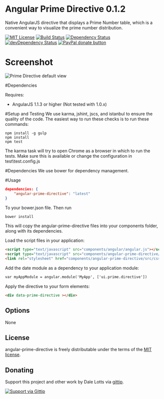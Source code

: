 # Angular Prime Directive 0.1.2

Native AngularJS directive that displays a Prime Number table, which is a convenient way to visualize the prime number distribution.

[![MIT License][license-image]][license-url]
[![Build Status](https://travis-ci.org/dalelotts/angular-prime-directive.png?branch=master)](https://travis-ci.org/dalelotts/angular-prime-directive)
[![Dependency Status](https://david-dm.org/dalelotts/angular-prime-directive.svg)](https://david-dm.org/dalelotts/angular-prime-directive)
[![devDependency Status](https://david-dm.org/dalelotts/angular-prime-directiver/dev-status.png)](https://david-dm.org/dalelotts/angular-prime-directive#info=devDependencies)
[![PayPal donate button](http://img.shields.io/paypal/donate.png?color=yellow)](https://www.paypal.com/cgi-bin/webscr?cmd=_donations&business=F3FX5W6S2U4BW&lc=US&item_name=Dale%20Lotts&item_number=angular%2dbootstrap%2ddatetimepicker&currency_code=USD&bn=PP%2dDonationsBF%3abtn_donate_SM%2egif%3aNonHosted "Donate one-time to this project using Paypal")


# Screenshot

![Prime Directive default view](https://raw.github.com/dalelotts/angular-prime-directive/master/screenshots/default.png)

#Dependencies

Requires:
 * AngularJS 1.1.3 or higher (Not tested with 1.0.x)

#Setup and Testing
We use karma, jshint, jscs, and istanbul to ensure the quality of the code. The easiest way to run these checks is to run these commands:

```
npm install -g gulp
npm install
npm test
```

The karma task will try to open Chrome as a browser in which to run the tests. Make sure this is available or change the configuration in test\test.config.js

#Dependencies
We use bower for dependency management.

#Usage
```json
dependencies: {
    "angular-prime-directive": "latest"
}
```

To your bower.json file. Then run

```html
bower install
```

This will copy the angular-prime-directive files into your components folder, along with its dependencies.

Load the script files in your application:
```html
<script type="text/javascript" src="components/angular/angular.js"></script>
<script type="text/javascript" src="components/angular-prime-directive/src/js/primeDirective.js"></script>
<link rel="stylesheet" href="components/angular-prime-directive/src/css/primeDirective.css">
```

Add the date module as a dependency to your application module:

```html
var myAppModule = angular.module('MyApp', ['ui.prime.directive'])
```

Apply the directive to your form elements:

```html
<div data-prime-directive ></div>
```

## Options

None

## License

angular-prime-directive is freely distributable under the terms of the [MIT license](LICENSE).

## Donating
Support this project and other work by Dale Lotts via [gittip][gittip-dalelotts].

[![Support via Gittip][gittip-badge]][gittip-dalelotts]

[gittip-badge]: https://rawgithub.com/twolfson/gittip-badge/master/dist/gittip.png
[gittip-dalelotts]: https://www.gittip.com/dalelotts/

[license-image]: http://img.shields.io/badge/license-MIT-blue.svg?style=flat
[license-url]: LICENSE

